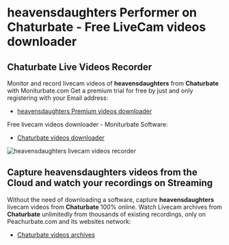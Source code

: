 # heavensdaughters Performer on Chaturbate - Free LiveCam videos downloader

## Chaturbate Live Videos Recorder

Monitor and record livecam videos of **heavensdaughters** from **Chaturbate** with Moniturbate.com
Get a premium trial for free by just and only registering with your Email address:
* [heavensdaughters Premium videos downloader](https://moniturbate.com/request-demo-licence-key.html)

Free livecam videos downloader - Moniturbate Software:
* [Chaturbate videos downloader](https://moniturbate.com/moniturbate-download-software.html)

![heavensdaughters livecam videos recorder](https://peachurnet.com/templates/moniturbate-software.png)


## Capture heavensdaughters videos from the Cloud and watch your recordings on Streaming

Without the need of downloading a software, capture **heavensdaughters** livecam videos from **Chaturbate** 100% online.
Watch Livecam archives from **Chaturbate** unlimitedly from thousands of existing recordings, only on Peachurbate.com and its websites network:
* [Chaturbate videos archives](https://peachurnet.com/)